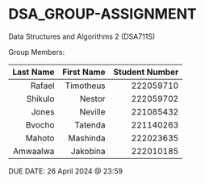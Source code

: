 # DSA_GROUP-ASSIGNMENT

Data Structures and Algorithms 2 (DSA711S)

Group Members:


| Last Name  | First Name| Student Number |
|-----------:| ---------:|------------:|
| Rafael     | Timotheus | 222059710   |
| Shikulo    | Nestor    | 222059702   |
| Jones      | Neville   | 221085432   |
| Bvocho     | Tatenda   | 221140263   |
| Mahoto     | Mashinda  | 222023635   |
| Amwaalwa   | Jakobina  | 222010185   |



DUE DATE: 26 April 2024 @ 23:59
